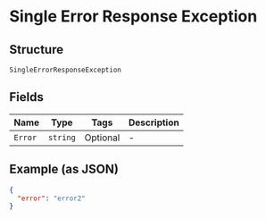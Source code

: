 
# Single Error Response Exception

## Structure

`SingleErrorResponseException`

## Fields

| Name | Type | Tags | Description |
|  --- | --- | --- | --- |
| `Error` | `string` | Optional | - |

## Example (as JSON)

```json
{
  "error": "error2"
}
```

